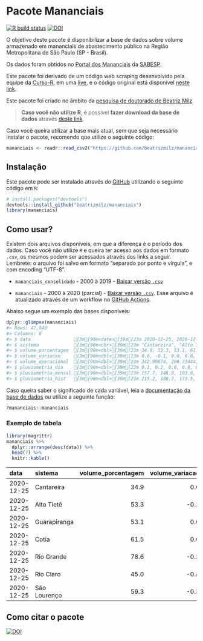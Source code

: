 
<!-- README.md is generated from README.Rmd. Please edit that file -->

# Pacote Mananciais

<!-- badges: start -->

[![R build
status](https://github.com/beatrizmilz/mananciais/workflows/R-CMD-check/badge.svg)](https://github.com/beatrizmilz/mananciais/actions)
[![DOI](https://zenodo.org/badge/DOI/10.5281/zenodo.4319745.svg)](https://doi.org/10.5281/zenodo.4319745)
<!-- badges: end -->

O objetivo deste pacote é disponibilizar a base de dados sobre volume
armazenado em mananciais de abastecimento público na Região
Metropolitana de São Paulo (SP - Brasil).

Os dados foram obtidos no [Portal dos
Mananciais](http://mananciais.sabesp.com.br/Situacao) da
[SABESP](http://site.sabesp.com.br/site/Default.aspx).

Este pacote foi derivado de um código web scraping desenvolvido pela
equipe da [Curso-R](https://www.curso-r.com/), em uma
[live](https://youtu.be/jvZIxrMmOcQ), e o código original está
disponível [neste
link](https://github.com/curso-r/lives/blob/master/drafts/20200730_scraper_sabesp.R).

Este pacote foi criado no âmbito da [pesquisa de doutorado de Beatriz
Milz](https://beatrizmilz.github.io/tese/).

> **Caso você não utilize R**, é possível **fazer download da base de
> dados** através [deste
> link](https://github.com/beatrizmilz/mananciais/raw/master/inst/extdata/mananciais.csv).

Caso você queira utilizar a base mais atual, sem que seja necessário
instalar o pacote, recomendo que utilize o seguinte código:

``` r
mananciais <- readr::read_csv2("https://github.com/beatrizmilz/mananciais/raw/master/inst/extdata/mananciais.csv")
```

## Instalação

Este pacote pode ser instalado através do [GitHub](https://github.com/)
utilizando o seguinte código em `R`:

``` r
# install.packages("devtools")
devtools::install_github("beatrizmilz/mananciais")
library(mananciais)
```

## Como usar?

Existem dois arquivos disponíveis, em que a diferença é o período dos
dados. Caso você não utilize `R` e queira ter acesso aos dados em
formato `.csv`, os mesmos podem ser acessados através dos links a
seguir. Lembrete: o arquivo foi salvo em formato “separado por ponto e
vírgula”, e com encoding “UTF-8”.

  - `mananciais_consolidado` - 2000 à 2019 - [Baixar versão
    `.csv`](https://github.com/beatrizmilz/mananciais/raw/master/inst/extdata/mananciais_consolidado.csv)

  - `mananciais` - 2000 à 2020 (parcial) - [Baixar versão
    `.csv`](https://github.com/beatrizmilz/mananciais/raw/master/inst/extdata/mananciais.csv).
    Esse arquivo é atualizado através de um workflow no [GitHub
    Actions](https://github.com/beatrizmilz/mananciais/actions).

Abaixo segue um exemplo das bases disponíveis:

``` r
dplyr::glimpse(mananciais)
#> Rows: 47,049
#> Columns: 8
#> $ data                [3m[90m<date>[39m[23m 2020-12-25, 2020-12-25, 2020-12-25, 2020-12-25, …
#> $ sistema             [3m[90m<chr>[39m[23m "Cantareira", "Alto Tietê", "Guarapiranga", "Coti…
#> $ volume_porcentagem  [3m[90m<dbl>[39m[23m 34.9, 53.3, 53.1, 61.5, 78.6, 45.0, 59.3, 34.9, 5…
#> $ volume_variacao     [3m[90m<dbl>[39m[23m 0.0, -0.1, 0.0, 0.0, -0.2, -0.4, -0.3, 0.1, -0.2,…
#> $ volume_operacional  [3m[90m<dbl>[39m[23m 342.99674, 298.73444, 90.96478, 10.14573, 88.1865…
#> $ pluviometria_dia    [3m[90m<dbl>[39m[23m 0.1, 0.2, 0.0, 0.8, 0.2, 0.6, 0.2, 0.0, 0.0, 0.0,…
#> $ pluviometria_mensal [3m[90m<dbl>[39m[23m 157.7, 146.8, 103.0, 156.2, 107.4, 187.8, 168.2, …
#> $ pluviometria_hist   [3m[90m<dbl>[39m[23m 215.2, 188.7, 173.5, 167.7, 188.4, 256.8, 211.3, …
```

Caso queira saber o significado de cada variável, leia a [documentação
da base de
dados](https://beatrizmilz.github.io/mananciais/reference/mananciais.html)
ou utilize a seguinte função:

``` r
?mananciais::mananciais
```

### Exemplo de tabela

``` r
library(magrittr)
mananciais %>% 
  dplyr::arrange(desc(data)) %>% 
  head(7) %>%
  knitr::kable()
```

| data       | sistema      | volume\_porcentagem | volume\_variacao | volume\_operacional | pluviometria\_dia | pluviometria\_mensal | pluviometria\_hist |
| :--------- | :----------- | ------------------: | ---------------: | ------------------: | ----------------: | -------------------: | -----------------: |
| 2020-12-25 | Cantareira   |                34.9 |              0.0 |           342.99674 |               0.1 |                157.7 |              215.2 |
| 2020-12-25 | Alto Tietê   |                53.3 |            \-0.1 |           298.73444 |               0.2 |                146.8 |              188.7 |
| 2020-12-25 | Guarapiranga |                53.1 |              0.0 |            90.96478 |               0.0 |                103.0 |              173.5 |
| 2020-12-25 | Cotia        |                61.5 |              0.0 |            10.14573 |               0.8 |                156.2 |              167.7 |
| 2020-12-25 | Rio Grande   |                78.6 |            \-0.2 |            88.18655 |               0.2 |                107.4 |              188.4 |
| 2020-12-25 | Rio Claro    |                45.0 |            \-0.4 |             6.14734 |               0.6 |                187.8 |              256.8 |
| 2020-12-25 | São Lourenço |                59.3 |            \-0.3 |            52.71432 |               0.2 |                168.2 |              211.3 |

## Como citar o pacote

[![DOI](https://zenodo.org/badge/DOI/10.5281/zenodo.4319745.svg)](https://doi.org/10.5281/zenodo.4319745)
